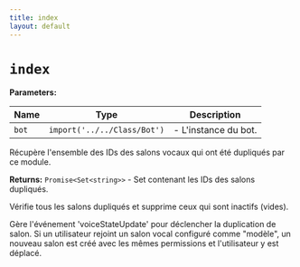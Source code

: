 ```yaml
---
title: index
layout: default
---
```


# `index`



**Parameters:**

| Name | Type | Description |
| ---- | ---- | ----------- |
| `bot` | `import('../../Class/Bot')` | - L'instance du bot. |

Récupère l'ensemble des IDs des salons vocaux qui ont été dupliqués par ce module.

**Returns:** `Promise<Set<string>>` - Set contenant les IDs des salons dupliqués.

Vérifie tous les salons dupliqués et supprime ceux qui sont inactifs (vides).

Gère l'événement 'voiceStateUpdate' pour déclencher la duplication de salon. Si un utilisateur rejoint un salon vocal configuré comme "modèle", un nouveau salon est créé avec les mêmes permissions et l'utilisateur y est déplacé.

